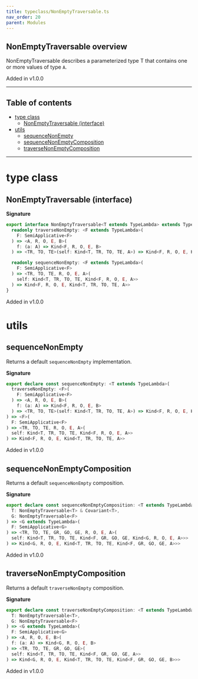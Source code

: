 ```yaml
---
title: typeclass/NonEmptyTraversable.ts
nav_order: 20
parent: Modules
---
```


## NonEmptyTraversable overview

NonEmptyTraversable<T> describes a parameterized type T<A> that contains one or more values of type `A`.

Added in v1.0.0

---

<h2 class="text-delta">Table of contents</h2>

- [type class](#type-class)
  - [NonEmptyTraversable (interface)](#nonemptytraversable-interface)
- [utils](#utils)
  - [sequenceNonEmpty](#sequencenonempty)
  - [sequenceNonEmptyComposition](#sequencenonemptycomposition)
  - [traverseNonEmptyComposition](#traversenonemptycomposition)

---

# type class

## NonEmptyTraversable (interface)

**Signature**

```ts
export interface NonEmptyTraversable<T extends TypeLambda> extends TypeClass<T> {
  readonly traverseNonEmpty: <F extends TypeLambda>(
    F: SemiApplicative<F>
  ) => <A, R, O, E, B>(
    f: (a: A) => Kind<F, R, O, E, B>
  ) => <TR, TO, TE>(self: Kind<T, TR, TO, TE, A>) => Kind<F, R, O, E, Kind<T, TR, TO, TE, B>>

  readonly sequenceNonEmpty: <F extends TypeLambda>(
    F: SemiApplicative<F>
  ) => <TR, TO, TE, R, O, E, A>(
    self: Kind<T, TR, TO, TE, Kind<F, R, O, E, A>>
  ) => Kind<F, R, O, E, Kind<T, TR, TO, TE, A>>
}
```

Added in v1.0.0

# utils

## sequenceNonEmpty

Returns a default `sequenceNonEmpty` implementation.

**Signature**

```ts
export declare const sequenceNonEmpty: <T extends TypeLambda>(
  traverseNonEmpty: <F>(
    F: SemiApplicative<F>
  ) => <A, R, O, E, B>(
    f: (a: A) => Kind<F, R, O, E, B>
  ) => <TR, TO, TE>(self: Kind<T, TR, TO, TE, A>) => Kind<F, R, O, E, Kind<T, TR, TO, TE, B>>
) => <F>(
  F: SemiApplicative<F>
) => <TR, TO, TE, R, O, E, A>(
  self: Kind<T, TR, TO, TE, Kind<F, R, O, E, A>>
) => Kind<F, R, O, E, Kind<T, TR, TO, TE, A>>
```

Added in v1.0.0

## sequenceNonEmptyComposition

Returns a default `sequenceNonEmpty` composition.

**Signature**

```ts
export declare const sequenceNonEmptyComposition: <T extends TypeLambda, F extends TypeLambda>(
  T: NonEmptyTraversable<T> & Covariant<T>,
  G: NonEmptyTraversable<F>
) => <G extends TypeLambda>(
  F: SemiApplicative<G>
) => <TR, TO, TE, GR, GO, GE, R, O, E, A>(
  self: Kind<T, TR, TO, TE, Kind<F, GR, GO, GE, Kind<G, R, O, E, A>>>
) => Kind<G, R, O, E, Kind<T, TR, TO, TE, Kind<F, GR, GO, GE, A>>>
```

Added in v1.0.0

## traverseNonEmptyComposition

Returns a default `traverseNonEmpty` composition.

**Signature**

```ts
export declare const traverseNonEmptyComposition: <T extends TypeLambda, F extends TypeLambda>(
  T: NonEmptyTraversable<T>,
  G: NonEmptyTraversable<F>
) => <G extends TypeLambda>(
  F: SemiApplicative<G>
) => <A, R, O, E, B>(
  f: (a: A) => Kind<G, R, O, E, B>
) => <TR, TO, TE, GR, GO, GE>(
  self: Kind<T, TR, TO, TE, Kind<F, GR, GO, GE, A>>
) => Kind<G, R, O, E, Kind<T, TR, TO, TE, Kind<F, GR, GO, GE, B>>>
```

Added in v1.0.0
